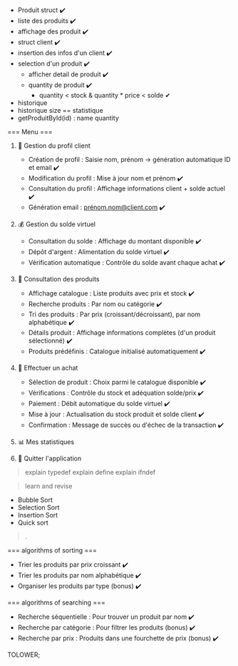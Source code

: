 * Produit struct ✔️
* liste des produits ✔️
* affichage des produit ✔️
* struct client ✔️
* insertion des infos d'un client ✔️
* selection d'un produit ✔️
    * afficher detail de produit ✔️
    * quantity de produit ✔️
        * quantity < stock & quantity * price < solde ✔
* historique
* historique size == statistique
* getProduitById(id) : name  quantity

=== Menu ===

1. 👤 Gestion du profil client
    * Création de profil : Saisie nom, prénom → génération automatique ID et email ✔️
    * Modification du profil : Mise à jour nom et prénom ✔️
    * Consultation du profil : Affichage informations client + solde actuel ✔️
    * Génération email : prénom.nom@client.com ✔️

2. 💰 Gestion du solde virtuel
    * Consultation du solde : Affichage du montant disponible ✔️
    * Dépôt d'argent : Alimentation du solde virtuel ✔️
    * Vérification automatique : Contrôle du solde avant chaque achat ✔️

3. 🏪 Consultation des produits
    * Affichage catalogue : Liste produits avec prix et stock ✔️
    * Recherche produits : Par nom ou catégorie ✔️
    * Tri des produits : Par prix (croissant/décroissant), par nom alphabétique ✔️
    * Détails produit : Affichage informations complètes (d'un produit sélectionné) ✔️
    * Produits prédéfinis : Catalogue initialisé automatiquement ✔️

4. 🛒 Effectuer un achat
    * Sélection de produit : Choix parmi le catalogue disponible ✔️
    * Vérifications : Contrôle du stock et adéquation solde/prix ✔️
    * Paiement : Débit automatique du solde virtuel ✔️
    * Mise à jour : Actualisation du stock produit et solde client ✔️
    * Confirmation : Message de succès ou d'échec de la transaction ✔️

5. 📊 Mes statistiques

0. 🚪 Quitter l'application

> explain typedef
> explain define
> explain ifndef

> learn and revise 
   * Bubble Sort
   * Selection Sort
   * Insertion Sort
   * Quick sort
> .

=== algorithms of sorting ===
* Trier les produits par prix croissant ✔️
* Trier les produits par nom alphabétique ✔️
* Organiser les produits par type (bonus) ✔️

=== algorithms of searching ===
* Recherche séquentielle : Pour trouver un produit par nom ✔️
* Recherche par catégorie : Pour filtrer les produits (bonus) ✔️
* Recherche par prix : Produits dans une fourchette de prix (bonus) ✔️

TOLOWER;


